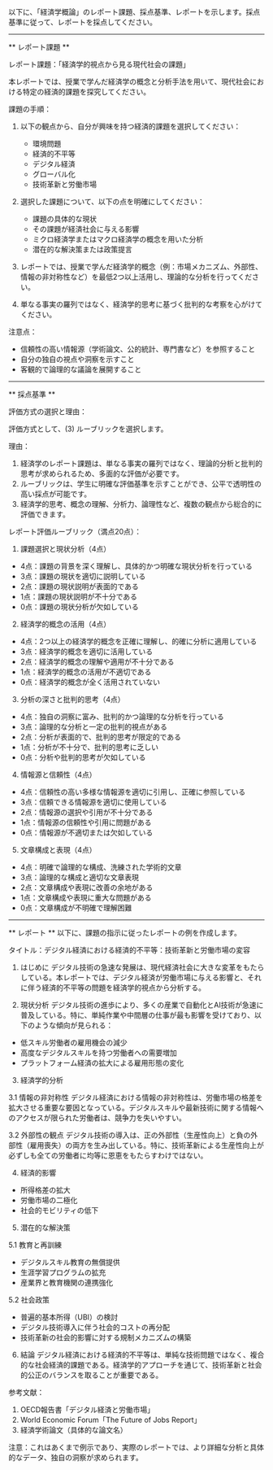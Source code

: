 以下に、「経済学概論」のレポート課題、採点基準、レポートを示します。採点基準に従って、レポートを採点してください。

---------------------------------------
** レポート課題 **

レポート課題：「経済学的視点から見る現代社会の課題」

本レポートでは、授業で学んだ経済学の概念と分析手法を用いて、現代社会における特定の経済的課題を探究してください。

課題の手順：

1. 以下の観点から、自分が興味を持つ経済的課題を選択してください：
   - 環境問題
   - 経済的不平等
   - デジタル経済
   - グローバル化
   - 技術革新と労働市場

2. 選択した課題について、以下の点を明確にしてください：
   - 課題の具体的な現状
   - その課題が経済社会に与える影響
   - ミクロ経済学またはマクロ経済学の概念を用いた分析
   - 潜在的な解決策または政策提言

3. レポートでは、授業で学んだ経済学的概念（例：市場メカニズム、外部性、情報の非対称性など）を最低2つ以上活用し、理論的な分析を行ってください。

4. 単なる事実の羅列ではなく、経済学的思考に基づく批判的な考察を心がけてください。

注意点：
- 信頼性の高い情報源（学術論文、公的統計、専門書など）を参照すること
- 自分の独自の視点や洞察を示すこと
- 客観的で論理的な議論を展開すること

---------------------------------------
** 採点基準 **

評価方式の選択と理由：

評価方式として、(3) ルーブリックを選択します。

理由：
1. 経済学のレポート課題は、単なる事実の羅列ではなく、理論的分析と批判的思考が求められるため、多面的な評価が必要です。
2. ルーブリックは、学生に明確な評価基準を示すことができ、公平で透明性の高い採点が可能です。
3. 経済学的思考、概念の理解、分析力、論理性など、複数の観点から総合的に評価できます。

レポート評価ルーブリック（満点20点）：

1. 課題選択と現状分析（4点）
- 4点：課題の背景を深く理解し、具体的かつ明確な現状分析を行っている
- 3点：課題の現状を適切に説明している
- 2点：課題の現状説明が表面的である
- 1点：課題の現状説明が不十分である
- 0点：課題の現状分析が欠如している

2. 経済学的概念の活用（4点）
- 4点：2つ以上の経済学的概念を正確に理解し、的確に分析に適用している
- 3点：経済学的概念を適切に活用している
- 2点：経済学的概念の理解や適用が不十分である
- 1点：経済学的概念の活用が不適切である
- 0点：経済学的概念が全く活用されていない

3. 分析の深さと批判的思考（4点）
- 4点：独自の洞察に富み、批判的かつ論理的な分析を行っている
- 3点：論理的な分析と一定の批判的視点がある
- 2点：分析が表面的で、批判的思考が限定的である
- 1点：分析が不十分で、批判的思考に乏しい
- 0点：分析や批判的思考が欠如している

4. 情報源と信頼性（4点）
- 4点：信頼性の高い多様な情報源を適切に引用し、正確に参照している
- 3点：信頼できる情報源を適切に使用している
- 2点：情報源の選択や引用が不十分である
- 1点：情報源の信頼性や引用に問題がある
- 0点：情報源が不適切または欠如している

5. 文章構成と表現（4点）
- 4点：明確で論理的な構成、洗練された学術的文章
- 3点：論理的な構成と適切な文章表現
- 2点：文章構成や表現に改善の余地がある
- 1点：文章構成や表現に重大な問題がある
- 0点：文章構成が不明確で理解困難

---------------------------------------
** レポート **
以下に、課題の指示に従ったレポートの例を作成します。

タイトル：デジタル経済における経済的不平等：技術革新と労働市場の変容

1. はじめに
デジタル技術の急速な発展は、現代経済社会に大きな変革をもたらしている。本レポートでは、デジタル経済が労働市場に与える影響と、それに伴う経済的不平等の問題を経済学的視点から分析する。

2. 現状分析
デジタル技術の進歩により、多くの産業で自動化とAI技術が急速に普及している。特に、単純作業や中間層の仕事が最も影響を受けており、以下のような傾向が見られる：
- 低スキル労働者の雇用機会の減少
- 高度なデジタルスキルを持つ労働者への需要増加
- プラットフォーム経済の拡大による雇用形態の変化

3. 経済学的分析

3.1 情報の非対称性
デジタル経済における情報の非対称性は、労働市場の格差を拡大させる重要な要因となっている。デジタルスキルや最新技術に関する情報へのアクセスが限られた労働者は、競争力を失いやすい。

3.2 外部性の観点
デジタル技術の導入は、正の外部性（生産性向上）と負の外部性（雇用喪失）の両方を生み出している。特に、技術革新による生産性向上が必ずしも全ての労働者に均等に恩恵をもたらすわけではない。

4. 経済的影響
- 所得格差の拡大
- 労働市場の二極化
- 社会的モビリティの低下

5. 潜在的な解決策

5.1 教育と再訓練
- デジタルスキル教育の無償提供
- 生涯学習プログラムの拡充
- 産業界と教育機関の連携強化

5.2 社会政策
- 普遍的基本所得（UBI）の検討
- デジタル技術導入に伴う社会的コストの再分配
- 技術革新の社会的影響に対する規制メカニズムの構築

6. 結論
デジタル経済における経済的不平等は、単純な技術問題ではなく、複合的な社会経済的課題である。経済学的アプローチを通じて、技術革新と社会的公正のバランスを取ることが重要である。

参考文献：
1. OECD報告書「デジタル経済と労働市場」
2. World Economic Forum「The Future of Jobs Report」
3. 経済学術論文（具体的な論文名）

注意：これはあくまで例示であり、実際のレポートでは、より詳細な分析と具体的なデータ、独自の洞察が求められます。

